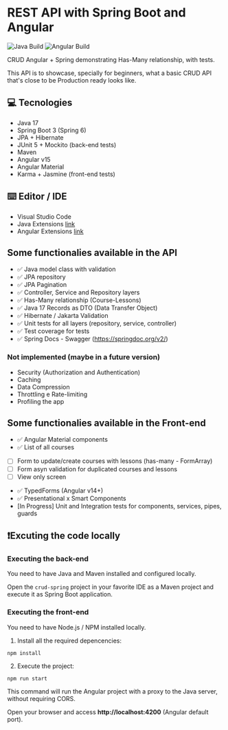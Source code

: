 # REST API with Spring Boot and Angular

![Java Build](https://github.com/loiane/crud-angular-spring/actions/workflows/maven.yml/badge.svg?branch=main)
![Angular Build](https://github.com/loiane/crud-angular-spring/actions/workflows/angular.yml/badge.svg?branch=main)

CRUD Angular + Spring demonstrating Has-Many relationship, with tests.

This API is to showcase, specially for beginners, what a basic CRUD API that's close to be Production ready looks like.

## 💻 Tecnologies

- Java 17
- Spring Boot 3 (Spring 6)
- JPA + Hibernate
- JUnit 5 + Mockito (back-end tests)
- Maven
- Angular v15
- Angular Material
- Karma + Jasmine (front-end tests)

## ⌨️ Editor / IDE

- Visual Studio Code
- Java Extensions [link](https://marketplace.visualstudio.com/items?itemName=loiane.java-spring-extension-pack)
- Angular Extensions [link](https://marketplace.visualstudio.com/items?itemName=loiane.angular-extension-pack)

## Some functionalies available in the API

- ✅ Java model class with validation
- ✅ JPA repository
- ✅ JPA Pagination
- ✅ Controller, Service and Repository layers
- ✅ Has-Many relationship (Course-Lessons)
- ✅ Java 17 Records as DTO (Data Transfer Object)
- ✅ Hibernate / Jakarta Validation
- ✅ Unit tests for all layers (repository, service, controller)
- ✅ Test coverage for tests
- ✅ Spring Docs - Swagger (https://springdoc.org/v2/)

### Not implemented (maybe in a future version)

- Security (Authorization and Authentication)
- Caching
- Data Compression
- Throttling e Rate-limiting
- Profiling the app

## Some functionalies available in the Front-end

- ✅ Angular Material components
- ✅ List of all courses
- [ ] Form to update/create courses with lessons (has-many - FormArray)
- [ ] Form asyn validation for duplicated courses and lessons
- [ ] View only screen
- ✅ TypedForms (Angular v14+)
- ✅ Presentational x Smart Components
- [In Progress] Unit and Integration tests for components, services, pipes, guards

## ❗️Excuting the code locally

### Executing the back-end

You need to have Java and Maven installed and configured locally.

Open the `crud-spring` project in your favorite IDE as a Maven project and execute it as Spring Boot application.

### Executing the front-end

You need to have Node.js / NPM installed locally.

1. Install all the required depencencies:

```
npm install
```

2. Execute the project:

```
npm run start
```

This command will run the Angular project with a proxy to the Java server, without requiring CORS.

Open your browser and access **http://localhost:4200** (Angular default port).

